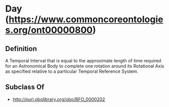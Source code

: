 # Day (https://www.commoncoreontologies.org/ont00000800)

## Definition
A Temporal Interval that is equal to the approximate length of time required for an Astronomical Body to complete one rotation around its Rotational Axis as specified relative to a particular Temporal Reference System.

## Subclass Of
- http://purl.obolibrary.org/obo/BFO_0000202

